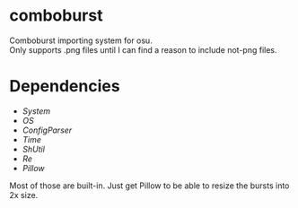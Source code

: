# comboburst
Comboburst importing system for osu.<br/>
Only supports .png files until I can find a reason to include not-png files.

# Dependencies
* *System*
* *OS*
* *ConfigParser*
* *Time*
* *ShUtil*
* *Re*
* *Pillow*

Most of those are built-in. Just get Pillow to be able to resize the bursts into 2x size.


